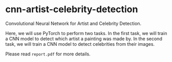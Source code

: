 # cnn-artist-celebrity-detection

Convolutional Neural Network for Artist and Celebrity Detection.

Here, we will use PyTorch to perform two tasks. In the first task, we will train a CNN model to detect which artist a painting was made by. 
In the second task, we will train a CNN model to detect celebrities from their images.

Please read `report.pdf` for more details.

